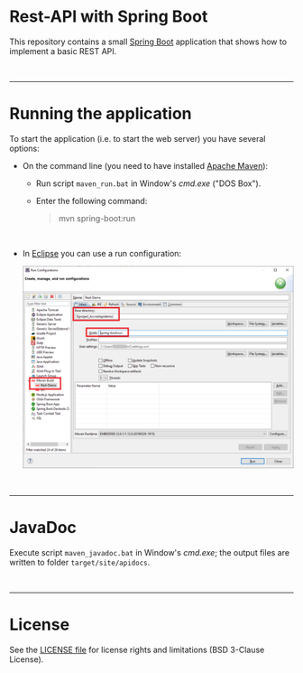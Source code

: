 # Rest-API with Spring Boot

This repository contains a small [Spring Boot](https://spring.io/projects/spring-boot) application that shows how to implement a basic REST API.

<br>

----

# Running the application

To start the application (i.e. to start the web server) you have several options:

* On the command line (you need to have installed [Apache Maven](https://maven.apache.org/index.html)):

     * Run script `maven_run.bat` in Window's *cmd.exe* ("DOS Box").

     * Enter the following command:
       > mvn spring-boot:run

  <br>

* In [Eclipse](https://www.eclipse.org/downloads/packages/) you can use a run configuration:

  ![Screenshot showing Run Configuration in Eclipse](screenshot_eclipse_1.png)

<br>      

----

# JavaDoc

Execute script `maven_javadoc.bat` in Window's *cmd.exe*; the output files are written to folder `target/site/apidocs`.
	 
<br>

----
# License

See the [LICENSE file](LICENSE.md) for license rights and limitations (BSD 3-Clause License).	 